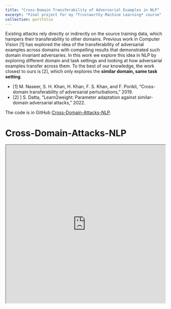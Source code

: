 ```yaml
---
title: "Cross-Domain Transferability of Adversarial Examples in NLP"
excerpt: "Final project for my *Trustworthy Machine Learning* course"
collection: portfolio
---
```

Existing attacks rely directly or indirectly on the source training data, which hampers their transferability to other domains. Previous work in Computer Vision [1]  has explored the idea of the transferability of adversarial examples across domains with compelling results that demonstrated such domain invariant adversaries. In this work we explore this idea in NLP by exploring different domain and task settings and looking at how adversarial examples transfer across them. To the best of our knowledge, the work closest to ours is [2], which only explores the **similar domain, same task setting**.

- [1] M. Naseer, S. H. Khan, H. Khan, F. S. Khan, and F. Porikli, “Cross-domain transferability of adversarial perturbations,” 2019.
- [2] ] S. Datta, “Learn2weight: Parameter adaptation against similar-domain adversarial attacks,” 2022.

The code is in GitHub [Cross-Domain-Attacks-NLP](https://github.com/jyaacoub/Cross-Domain-Attacks-NLP).

<html>
  <head>
    <title>Cross-Domain-Attacks-NLP</title>
  </head>
  <body>
    <h1>Cross-Domain-Attacks-NLP</h1>
    <iframe src="https://davidguzmanr.github.io/files/Cross_Domain_Transferability_of_Adversarial_Attacks_in_NLP.pdf" width="100%" height="500px">
    </iframe>
  </body>
</html>